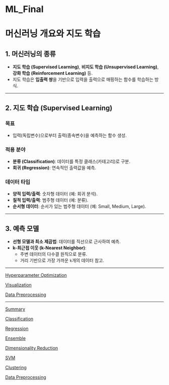 # ML_Final

# 머신러닝 개요와 지도 학습

## 1. 머신러닝의 종류
- **지도 학습 (Supervised Learning)**, **비지도 학습 (Unsupervised Learning)**, **강화 학습 (Reinforcement Learning)** 등.
- 지도 학습은 **입출력 쌍**을 기반으로 입력을 출력으로 매핑하는 함수를 학습하는 방식.

---

## 2. 지도 학습 (Supervised Learning)
### 목표
- 입력(독립변수)으로부터 출력(종속변수)을 예측하는 함수 생성.

### 적용 분야
- **분류 (Classification)**: 데이터를 특정 클래스(카테고리)로 구분.
- **회귀 (Regression)**: 연속적인 출력값을 예측.

### 데이터 타입
- **양적 입력/출력**: 숫자형 데이터 (예: 회귀 분석).
- **질적 입력/출력**: 범주형 데이터 (예: 분류).
- **순서형 데이터**: 순서가 있는 범주형 데이터 (예: Small, Medium, Large).

---

## 3. 예측 모델
- **선형 모델과 최소 제곱법**: 데이터를 직선으로 근사하여 예측.
- **k-최근접 이웃 (k-Nearest Neighbor)**:
  - 주변 데이터의 다수결 원칙으로 분류.
  - 거리 기반으로 가장 가까운 `k`개의 데이터 참고.

---
[Hyperparameter Optimization](./Hyperparameter_Optimization.ipynb)

[Visualization](./combined_visualization_code.ipynb)

[Data Preprocessing](./Data_Preprocessing.ipynb)

---
[Summary](./summary.md)

[Classification](./5.lecture_classification.ipynb)

[Regression](./6.lecture_Regression.ipynb)

[Ensemble](./7.lecture_ensemble.ipynb)

[Dimensionality Reduction](./8.lecture_dimensionalitReduction.ipynb)

[SVM](./9.lecture_SVM.ipynb)

[Clustering](./10.lecture_clustering.ipynb)

[Data Preprocessing](./Data_Preprocessing.ipynb)
